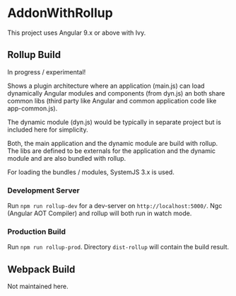 # AddonWithRollup

This project uses Angular 9.x or above with Ivy.

## Rollup Build

In progress / experimental!

Shows a plugin architecture where an application (main.js) can load dynamically Angular modules and components (from dyn.js) an both share common libs (third party like Angular and common application code like app-common.js). 

The dynamic module (dyn.js) would be typically in separate project but is included here for simplicity.

Both, the main application and the dynamic module are build with rollup. The libs are defined to be externals for the application and the dynamic module and are also bundled with rollup. 

For loading the bundles / modules, SystemJS 3.x is used.

### Development Server

Run `npm run rollup-dev` for a dev-server on `http://localhost:5000/`.
Ngc (Angular AOT Compiler) and rollup will both run in watch mode.

### Production Build

Run `npm run rollup-prod`. Directory `dist-rollup` will contain the build result.

## Webpack Build

Not maintained here.
